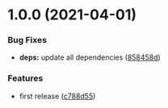 # 1.0.0 (2021-04-01)


### Bug Fixes

* **deps:** update all dependencies ([858458d](https://github.com/eclass/semantic-release-docker-swarm/commit/858458d49540d2612a640483b27436deb94a8311))


### Features

* first release ([c788d55](https://github.com/eclass/semantic-release-docker-swarm/commit/c788d550490395d53351301780462cbb45ee2864))
